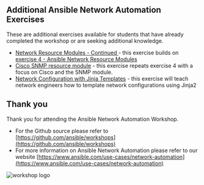## Additional Ansible Network Automation Exercises

These are additional exercises available for students that have already completed the workshop or are seeking additional knowledge.

- [Network Resource Modules - Continued ](resource) - this exercise builds on [exercise 4 - Ansible Network Resource Modules](../4-resource-module)
- [Cisco SNMP resource module](jinja) - this exercise repeats exercise 4 with a focus on Cisco and the SNMP module. 
- [Network Configuration with Jinja Templates](jinja) - this exercise will teach network engineers how to template network configurations using Jinja2


## Thank you

Thank you for attending the Ansible Network Automation Workshop.  

- For the Github source please refer to [https://github.com/ansible/workshops](https://github.com/ansible/workshops)
- For more information on Ansible Network Automation please refer to our website [https://www.ansible.com/use-cases/network-automation](https://www.ansible.com/use-cases/network-automation)

![workshop logo](https://github.com/ansible/workshops/blob/devel/images/Ansible-Workshop-Logo.png?raw=true)
